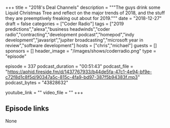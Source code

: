 +++
title = "2018's Deal Channels"
description = """The guys drink some Liquid Christmas Tree and reflect on the major trends of 2018, and the stuff they are preemptively freaking out about for 2019."""
date = "2018-12-27"
draft = false
categories = ["Coder Radio"]
tags = ["2019 predictions","alexa","business headwinds","coder radio","contracting","development podcast","homepod","indy development","javasript","jupiter broadcasting","microsoft year in review","software development"]
hosts = ["chris","michael"]
guests = []
sponsors = []
header_image = "/images/shows/coderradio.png"
type = "episode"

episode = 337
podcast_duration = "00:51:43"
podcast_file = "https://aphid.fireside.fm/d/1437767933/b44de5fa-47c1-4e94-bf9e-c72f8d1c8f5d/90347a5c-815c-4fa9-bd97-387f5b94383f.mp3"
podcast_bytes = "43828632"

youtube_link = ""
video_file = ""
+++

## Episode links

None

